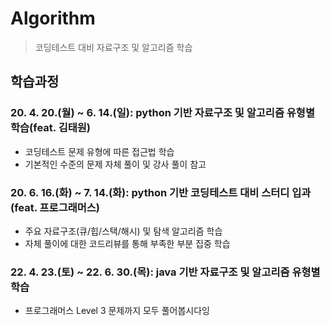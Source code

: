 
# Algorithm
> 코딩테스트 대비 자료구조 및 알고리즘 학습

## 학습과정

### 20. 4. 20.(월) ~ 6. 14.(일): python 기반 자료구조 및 알고리즘 유형별 학습(feat. 김태원)
* 코딩테스트 문제 유형에 따른 접근법 학습
* 기본적인 수준의 문제 자체 풀이 및 강사 풀이 참고 
### 20. 6. 16.(화) ~ 7. 14.(화): python 기반 코딩테스트 대비 스터디 입과(feat. 프로그래머스)
* 주요 자료구조(큐/힙/스택/해시) 및 탐색 알고리즘 학습
* 자체 풀이에 대한 코드리뷰를 통해 부족한 부분 집중 학습
### 22. 4. 23.(토) ~ 22. 6. 30.(목): java 기반 자료구조 및 알고리즘 유형별 학습
* 프로그래머스 Level 3 문제까지 모두 풀어봅시다잉

